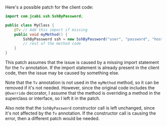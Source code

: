 Here's a possible patch for the client code:

```java
import com.jcabi.ssh.SshByPassword;

public class MyClass {
    @Tv // Add this import if missing
    public void myMethod() {
        SshByPassword ssh = new SshByPassword("user", "password", "host");
        // rest of the method code
    }
}
```

This patch assumes that the issue is caused by a missing import statement for the `Tv` annotation. If the import statement is already present in the client code, then the issue may be caused by something else.

Note that the `Tv` annotation is not used in the `myMethod` method, so it can be removed if it's not needed. However, since the original code includes the `@Override` decorator, I assume that the method is overriding a method in the superclass or interface, so I left it in the patch.

Also note that the `SshByPassword` constructor call is left unchanged, since it's not affected by the `Tv` annotation. If the constructor call is causing the error, then a different patch would be needed.